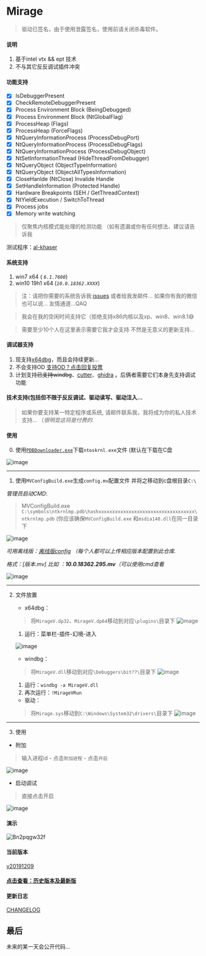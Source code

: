 # Mirage
> 驱动已签名，由于使用泄露签名，使用前请关闭杀毒软件。



#### 说明
1. 基于intel vtx && ept 技术 
2. 不与其它反反调试插件冲突


#### 功能支持

- [x] IsDebuggerPresent
- [x] CheckRemoteDebuggerPresent
- [x] Process Environment Block (BeingDebugged)
- [x] Process Environment Block (NtGlobalFlag)
- [x] ProcessHeap (Flags)
- [x] ProcessHeap (ForceFlags)
- [x] NtQueryInformationProcess (ProcessDebugPort)
- [x] NtQueryInformationProcess (ProcessDebugFlags)
- [x] NtQueryInformationProcess (ProcessDebugObject)
- [x] NtSetInformationThread (HideThreadFromDebugger)
- [x] NtQueryObject (ObjectTypeInformation)
- [x] NtQueryObject (ObjectAllTypesInformation)
- [x] CloseHanlde (NtClose) Invalide Handle
- [x] SetHandleInformation (Protected Handle)
- [x] Hardware Breakpoints (SEH / GetThreadContext)
- [x] NtYieldExecution / SwitchToThread
- [x] Process jobs
- [x] Memory write watching
> 仅聚焦内核模式能处理的检测功能 （如有遗漏或你有任何想法、建议请告诉我

测试程序：[al-khaser](https://github.com/LordNoteworthy/al-khaser)

#### 系统支持
1. win7 x64 ( *`6.1.7600`*)
2. win10 19h1 x64 (*`10.0.18362.XXXX`*)

> 注：请把你需要的系统告诉我:[issues](https://github.com/stonedreamforest/Mirage/issues) 或者给我发邮件... 如果你有我的微信也可以说... 友情通道...QAQ

> 我会在我的空闲时间支持它（拒绝支持x86内核以及xp、win8、win8.1😅

> 需要至少10个人在这里表示需要它我才会支持 不然是无意义的更新支持...

#### 调试器支持
1. 现支持[x64dbg](https://github.com/x64dbg/x64dbg)，而且会持续更新...
2. 不会支持OD    [支持OD？点击回复投票](https://github.com/stonedreamforest/Mirage/issues/4)
3. 计划支持~~已支持windbg~~、[cutter](https://github.com/radareorg/cutter)、[ghidra](https://github.com/NationalSecurityAgency/ghidra) 。后俩者需要它们本身先支持调试功能


#### 技术支持(包括但不限于反反调试、驱动读写、驱动注入...
> 如果你要支持某一特定程序或系统, 请邮件联系我，我将成为你的私人技术支持... （*很明显这将是付费的.*



#### 使用
0. 使用[`PDBDownloader.exe`](https://github.com/rajkumar-rangaraj/PDB-Downloader)下载`ntoskrnl.exe`文件 (默认在下载在C盘

![image](https://user-images.githubusercontent.com/16742566/68540402-a6827280-03cc-11ea-9e5e-b54916db71f5.png)

------------------------------------------


1. 使用`MVConfigBuild.exe`生成`config.mv`配置文件 并将之移动到c盘根目录`C:\`

*管理员启动CMD*:

> MVConfigBuild.exe `C:\symbols\ntkrnlmp.pdb\hashxxxxxxxxxxxxxxxxxxxxxxxxxxxxxxxxxxx\ntkrnlmp.pdb` (你应该确保`MVConfigBuild.exe` 和`msdia140.dll`在同一目录下

![image](https://user-images.githubusercontent.com/16742566/68540440-0da02700-03cd-11ea-9810-4bda0d9e1c18.png)

*可用离线版：[离线版config](https://github.com/stonedreamforest/Mirage/tree/master/config) （每个人都可以上传相应版本配置到此仓库.*

*格式：[版本.mv] 比如 ：**10.0.18362.295.mv**（可以使用cmd查看*

![image](https://user-images.githubusercontent.com/16742566/68569294-b9627900-0498-11ea-90c1-35d2f3af2ad6.png)


------------------------------------------



2. 文件放置
    + x64dbg：
    > 将`MirageV.dp32`、`MirageV.dp64`移动到对应`\plugins\`目录下
    ![image](https://user-images.githubusercontent.com/16742566/68994420-b4009680-08bd-11ea-8a21-43a52dd789a9.png)
    
    1. 运行：菜单栏-插件-幻境-进入
    
    ![image](https://user-images.githubusercontent.com/16742566/68471759-d5c4a280-0259-11ea-8922-46569af7d9be.png)
    
    + windbg：
    > 将`MirageV.dll`移动到对应`\Debuggers\bit??\`目录下
    ![image](https://user-images.githubusercontent.com/16742566/70392479-7a81fd80-1a1b-11ea-86ed-6af8d0ab5379.png)
    
    1. 运行：`windbg -a MirageV.dll `
    2. 再次运行：`!MirageVRun`
    
    
    + 驱动：
    > 将`Mirage.sys`移动到`C:\Windows\System32\drivers\`目录下
    ![image](https://user-images.githubusercontent.com/16742566/68994431-d5618280-08bd-11ea-88f8-63cbf0bec16a.png)

------------------------------------------


3. 使用

- 附加
> 输入进程id - 点击`附加进程` - 点击`开启`

![image](https://user-images.githubusercontent.com/16742566/68471844-06a4d780-025a-11ea-9c12-0c07e11b53d5.png)


- 启动调试
> 直接点击开启

![image](https://user-images.githubusercontent.com/16742566/68471860-13293000-025a-11ea-8319-1707dcb9a0d2.png)


#### 演示
![Bn2pqgw32f](https://user-images.githubusercontent.com/16742566/68470102-5e414400-0256-11ea-8f85-aa0e893f71ea.gif)



#### 当前版本
[v20191209](https://github.com/stonedreamforest/Mirage/releases/tag/v20191209)

#### [点击查看：历史版本及最新版](https://github.com/stonedreamforest/Mirage/releases)


#### 更新日志
[CHANGELOG](https://github.com/stonedreamforest/Mirage/blob/master/CHANGELOG.MD)



## 最后
未来的某一天会公开代码... 

